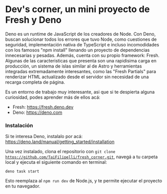 # Dev's corner, un mini proyecto de Fresh y Deno

Deno es un runtime de JavaScript de los creadores de Node. Con Deno, buscan solucionar todos los errores que tuvo Node, como cuestiones de seguridad, implementación nativa de TypeScript e incluso incomodidades con los famosos "npm install" llenando un proyecto de dependencias innecesarias y pesadas. Además, cuenta con su propio framework: Fresh. Algunas de las caracteristicas que presenta son una rapidisima carga en producción, un sistema de islas similar al de Astro y herramientas integradas extremadamente interesantes, como las "Fresh Partials" para renderizar HTML actualizado desde el servidor sin necesidad de una recarga completa de página. 

Es un entorno de trabajo muy interesante, asi que si te despierta alguna curiosidad, podes aprender más de ellos acá:

- Fresh: https://fresh.deno.dev
- Deno: https://deno.com

### Instalación

Si te interesa Deno, instalalo por acá: https://deno.land/manual/getting_started/installation

Una vez instalado, clona el repositorio con <code>git clone https://github.com/TaiFilipelli/fresh_corner.git</code>, navegá a tu carpeta local y ejecuta el siguiente comando en terminal:

```
deno task start
```

Esto reemplaza al <code>npm run dev</code> de Node.js, y te permite ejecutar el proyecto en tu navegador.
